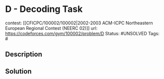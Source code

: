 # D - Decoding Task

contest: [[CFICPC/100002/100002|2002-2003 ACM-ICPC Northeastern European Regional Contest (NEERC 02)]]
url: https://codeforces.com/gym/100002/problem/D
Status: #UNSOLVED
Tags: #

## Description

## Solution

